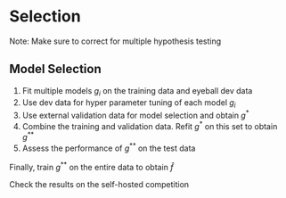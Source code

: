 # Selection

Note: Make sure to correct for multiple hypothesis testing

## Model Selection

1. Fit multiple models $g_i$ on the training data and eyeball dev data
2. Use dev data for hyper parameter tuning of each model $g_i$
3. Use external validation data for model selection and obtain $g^*$
4. Combine the training and validation data. Refit $g^*$ on this set to obtain $g^{**}$
5. Assess the performance of $g^{**}$ on the test data

Finally, train $g^{**}$ on the entire data to obtain $\hat f$

Check the results on the self-hosted competition
